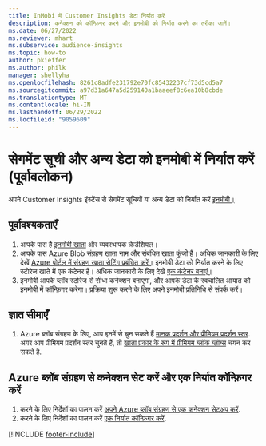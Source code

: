 ```yaml
---
title: InMobi में Customer Insights डेटा निर्यात करें
description: कनेक्शन को कॉन्फ़िगर करने और इनमोबी को निर्यात करने का तरीका जानें।
ms.date: 06/27/2022
ms.reviewer: mhart
ms.subservice: audience-insights
ms.topic: how-to
author: pkieffer
ms.author: philk
manager: shellyha
ms.openlocfilehash: 8261c8adfe231792e70fc85432237cf73d5cd5a7
ms.sourcegitcommit: a97d31a647a5d259140a1baaeef8c6ea10b8cbde
ms.translationtype: MT
ms.contentlocale: hi-IN
ms.lasthandoff: 06/29/2022
ms.locfileid: "9059609"
---
```

# <a name="export-segment-list-and-other-data-to-inmobi-preview"></a>सेगमेंट सूची और अन्य डेटा को इनमोबी में निर्यात करें (पूर्वावलोकन)

अपने Customer Insights इंस्टेंस से सेगमेंट सूचियों या अन्य डेटा को निर्यात करें [इनमोबी।](https://www.inmobi.com/)

## <a name="prerequisites"></a>पूर्वावश्यकताएँ

1. आपके पास है [इनमोबी खाता](https://www.inmobi.com/) और व्यवस्थापक क्रेडेंशियल।
1. आपके पास Azure Blob संग्रहण खाता नाम और संबंधित खाता कुंजी है। अधिक जानकारी के लिए देखें [Azure पोर्टल में संग्रहण खाता सेटिंग प्रबंधित करें।](/azure/storage/common/storage-account-manage) इनमोबी डेटा को निर्यात करने के लिए स्टोरेज खाते में एक कंटेनर है। अधिक जानकारी के लिए देखें [एक कंटेनर बनाएं।](/azure/storage/blobs/storage-quickstart-blobs-portal#create-a-container)
1. इनमोबी आपके ब्लॉब स्टोरेज से सीधा कनेक्शन बनाएगा, और आपके डेटा के स्वचालित आयात को इनमोबी में कॉन्फ़िगर करेगा। प्रक्रिया शुरू करने के लिए अपने इनमोबी प्रतिनिधि से संपर्क करें।

## <a name="known-limitations"></a>ज्ञात सीमाएँ

1. Azure ब्लॉब संग्रहण के लिए, आप इनमें से चुन सकते हैं [मानक प्रदर्शन और प्रीमियम प्रदर्शन स्तर](/azure/storage/blobs/storage-blob-performance-tiers). अगर आप प्रीमियम प्रदर्शन स्तर चुनते हैं, तो [खाता प्रकार के रूप में प्रीमियम ब्लॉक ब्लॉब्स](/azure/storage/common/storage-account-overview#types-of-storage-accounts) चयन कर सकते है.

## <a name="set-up-the-connection-to-azure-blob-storage-and-configure-an-export"></a>Azure ब्लॉब संग्रहण से कनेक्शन सेट करें और एक निर्यात कॉन्फ़िगर करें

1. करने के लिए निर्देशों का पालन करें [अपने Azure ब्लॉब संग्रहण से एक कनेक्शन सेटअप करें](export-azure-blob-storage.md).
2. करने के लिए निर्देशों का पालन करें [एक निर्यात कॉन्फ़िगर करें](export-azure-blob-storage.md#configure-an-export).

[!INCLUDE [footer-include](includes/footer-banner.md)]
